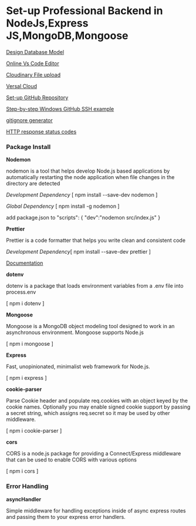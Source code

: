 <h1>Set-up Professional Backend in NodeJs,Express JS,MongoDB,Mongoose</h1>

[Design Database Model](https://www.eraser.io/)

[Online Vs Code Editor](https://stackblitz.com/)

[Cloudinary File upload](https://cloudinary.com/)

[Versal Cloud](https://vercel.com/)

[Set-up GitHub Repository ](https://github.com/) 

[Step-by-step Windows GitHub SSH example](https://www.theserverside.com/blog/Coffee-Talk-Java-News-Stories-and-Opinions/GitHub-SSH-Windows-Example)

[gitignore generator](https://mrkandreev.name/snippets/gitignore-generator/#Node)

[HTTP response status codes](https://developer.mozilla.org/en-US/docs/Web/HTTP/Status)

<h3>Package Install</h3>
<b>Nodemon</b>
<p>nodemon is a tool that helps develop Node.js based applications by automatically restarting the node application when file changes in the directory are detected</p>
<i>Development Dependency</i>
[ npm install --save-dev nodemon ]

<i>Global Dependency</i>
[ npm install -g nodemon ]

add package.json to 
"scripts": { "dev":"nodemon src/index.js" }

<b>Prettier</b>
<p>Prettier is a code formatter that helps you write clean and consistent code</p>


<i>Development Dependency</i>[ npm install --save-dev prettier ]

[Documentation](https://prettier.io/docs/en/)

<b>dotenv</b>
<p>dotenv is a package that loads environment variables from a .env file into process.env</p>

[ npm i dotenv ]

<b>Mongoose</b>
<p>Mongoose is a MongoDB object modeling tool designed to work in an asynchronous environment. Mongoose supports Node.js </p>

[ npm i mongoose ]

<b>Express</b>
<p>Fast, unopinionated, minimalist web framework for Node.js.</p>

[ npm i express ]

 <b>cookie-parser</b>

 <p>Parse Cookie header and populate req.cookies with an object keyed by the cookie names. Optionally you may enable signed cookie support by passing a secret string, which assigns req.secret so it may be used by other middleware.</p>

 [ npm i cookie-parser ]

 <b>cors</b>

 <p>CORS is a node.js package for providing a Connect/Express middleware that can be used to enable CORS with various options
 </p>

 [ npm i cors ]

 <h3>Error Handling</h3>

<b>asyncHandler</b>
<p>Simple middleware for handling exceptions inside of async express routes and passing them to your express error handlers.
</p>